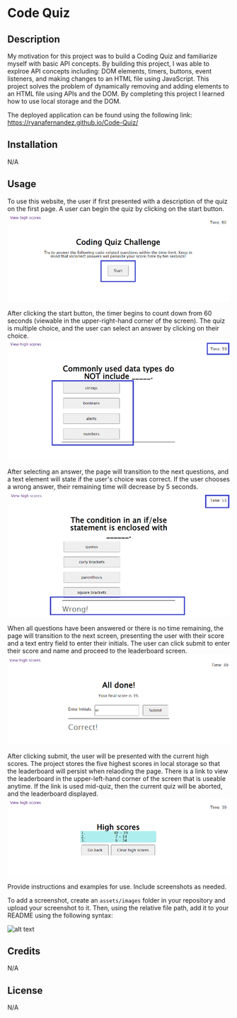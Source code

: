 # Code Quiz

## Description

My motivation for this project was to build a Coding Quiz and familiarize myself with basic API concepts. By building this project, I was able to explroe API concepts including: DOM elements, timers, buttons, event listeners, and making changes to an HTML file using JavaScript. This project solves the problem of dynamically removing and adding elements to an HTML file using APIs and the DOM. By completing this project I learned how to use local storage and the DOM.

The deployed application can be found using the following link: https://ryanafernandez.github.io/Code-Quiz/

## Installation

N/A

## Usage

To use this website, the user if first presented with a description of the quiz on the first page. A user can begin the quiz by clicking on the start button.
![start button](assets/images/readme/start-button.png)

After clicking the start button, the timer begins to count down from 60 seconds (viewable in the upper-right-hand corner of the screen). The quiz is multiple choice, and the user can select an answer by clicking on their choice.
![timer and answer](assets/images/readme/timer-and-answer.png)

After selecting an answer, the page will transition to the next questions, and a text element will state if the user's choice was correct. If the user chooses a wrong answer, their remaining time will decrease by 5 seconds.
![result](assets/images/readme/result.png)

When all questions have been answered or there is no time remaining, the page will transition to the next screen, presenting the user with their score and a text entry field to enter their initials. The user can click submit to enter their score and name and proceed to the leaderboard screen.
![end game screen](assets/images/readme/end-game.png)

After clicking submit, the user will be presented with the current high scores. The project stores the five highest scores in local storage so that the leaderboard will persist when relaoding the page. There is a link to view the leaderboard in the upper-left-hand corner of the screen that is useable anytime. If the link is used mid-quiz, then the current quiz will be aborted, and the leaderboard displayed.
![high score screen](assets/images/readme/high-score.png)

Provide instructions and examples for use. Include screenshots as needed.

To add a screenshot, create an `assets/images` folder in your repository and upload your screenshot to it. Then, using the relative file path, add it to your README using the following syntax:

![alt text](assets/images/screenshot.png)

## Credits

N/A

## License

N/A